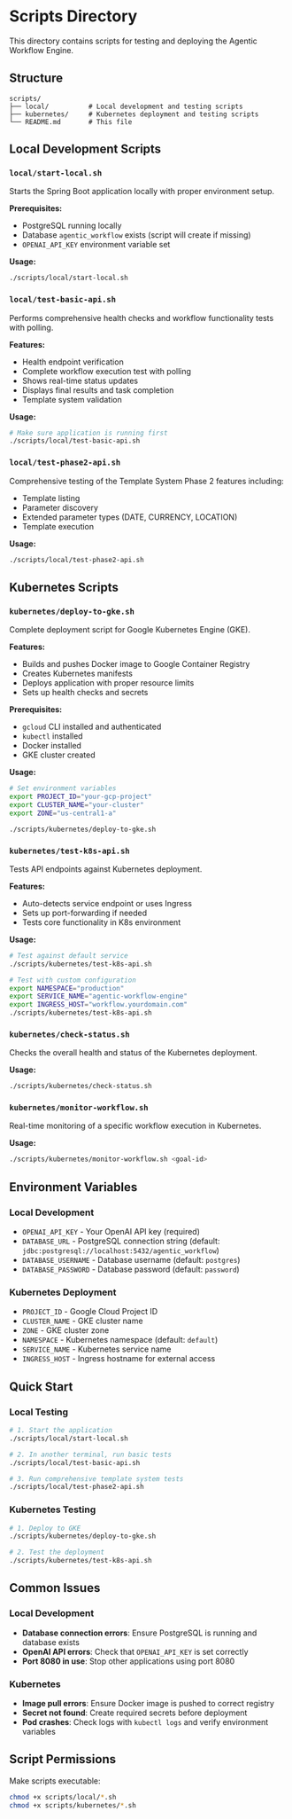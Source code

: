 # Scripts Directory

This directory contains scripts for testing and deploying the Agentic Workflow Engine.

## Structure

```
scripts/
├── local/          # Local development and testing scripts
├── kubernetes/     # Kubernetes deployment and testing scripts
└── README.md       # This file
```

## Local Development Scripts

### `local/start-local.sh`
Starts the Spring Boot application locally with proper environment setup.

**Prerequisites:**
- PostgreSQL running locally
- Database `agentic_workflow` exists (script will create if missing)
- `OPENAI_API_KEY` environment variable set

**Usage:**
```bash
./scripts/local/start-local.sh
```

### `local/test-basic-api.sh`
Performs comprehensive health checks and workflow functionality tests with polling.

**Features:**
- Health endpoint verification
- Complete workflow execution test with polling
- Shows real-time status updates
- Displays final results and task completion
- Template system validation

**Usage:**
```bash
# Make sure application is running first
./scripts/local/test-basic-api.sh
```

### `local/test-phase2-api.sh`
Comprehensive testing of the Template System Phase 2 features including:
- Template listing
- Parameter discovery
- Extended parameter types (DATE, CURRENCY, LOCATION)
- Template execution

**Usage:**
```bash
./scripts/local/test-phase2-api.sh
```



## Kubernetes Scripts

### `kubernetes/deploy-to-gke.sh`
Complete deployment script for Google Kubernetes Engine (GKE).

**Features:**
- Builds and pushes Docker image to Google Container Registry
- Creates Kubernetes manifests
- Deploys application with proper resource limits
- Sets up health checks and secrets

**Prerequisites:**
- `gcloud` CLI installed and authenticated
- `kubectl` installed
- Docker installed
- GKE cluster created

**Usage:**
```bash
# Set environment variables
export PROJECT_ID="your-gcp-project"
export CLUSTER_NAME="your-cluster"
export ZONE="us-central1-a"

./scripts/kubernetes/deploy-to-gke.sh
```

### `kubernetes/test-k8s-api.sh`
Tests API endpoints against Kubernetes deployment.

**Features:**
- Auto-detects service endpoint or uses Ingress
- Sets up port-forwarding if needed
- Tests core functionality in K8s environment

**Usage:**
```bash
# Test against default service
./scripts/kubernetes/test-k8s-api.sh

# Test with custom configuration
export NAMESPACE="production"
export SERVICE_NAME="agentic-workflow-engine"
export INGRESS_HOST="workflow.yourdomain.com"
./scripts/kubernetes/test-k8s-api.sh
```

### `kubernetes/check-status.sh`
Checks the overall health and status of the Kubernetes deployment.

**Usage:**
```bash
./scripts/kubernetes/check-status.sh
```

### `kubernetes/monitor-workflow.sh`
Real-time monitoring of a specific workflow execution in Kubernetes.

**Usage:**
```bash
./scripts/kubernetes/monitor-workflow.sh <goal-id>
```

## Environment Variables

### Local Development
- `OPENAI_API_KEY` - Your OpenAI API key (required)
- `DATABASE_URL` - PostgreSQL connection string (default: `jdbc:postgresql://localhost:5432/agentic_workflow`)
- `DATABASE_USERNAME` - Database username (default: `postgres`)
- `DATABASE_PASSWORD` - Database password (default: `password`)

### Kubernetes Deployment
- `PROJECT_ID` - Google Cloud Project ID
- `CLUSTER_NAME` - GKE cluster name
- `ZONE` - GKE cluster zone
- `NAMESPACE` - Kubernetes namespace (default: `default`)
- `SERVICE_NAME` - Kubernetes service name
- `INGRESS_HOST` - Ingress hostname for external access

## Quick Start

### Local Testing
```bash
# 1. Start the application
./scripts/local/start-local.sh

# 2. In another terminal, run basic tests
./scripts/local/test-basic-api.sh

# 3. Run comprehensive template system tests
./scripts/local/test-phase2-api.sh
```

### Kubernetes Testing
```bash
# 1. Deploy to GKE
./scripts/kubernetes/deploy-to-gke.sh

# 2. Test the deployment
./scripts/kubernetes/test-k8s-api.sh
```

## Common Issues

### Local Development
- **Database connection errors**: Ensure PostgreSQL is running and database exists
- **OpenAI API errors**: Check that `OPENAI_API_KEY` is set correctly
- **Port 8080 in use**: Stop other applications using port 8080

### Kubernetes
- **Image pull errors**: Ensure Docker image is pushed to correct registry
- **Secret not found**: Create required secrets before deployment
- **Pod crashes**: Check logs with `kubectl logs` and verify environment variables

## Script Permissions

Make scripts executable:
```bash
chmod +x scripts/local/*.sh
chmod +x scripts/kubernetes/*.sh
```